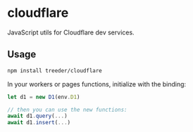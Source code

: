 # cloudflare

JavaScript utils for Cloudflare dev services. 

## Usage

```sh
npm install treeder/cloudflare
```

In your workers or pages functions, initialize with the binding:

```js
let d1 = new D1(env.D1)

// then you can use the new functions:
await d1.query(...)
await d1.insert(...)
```
